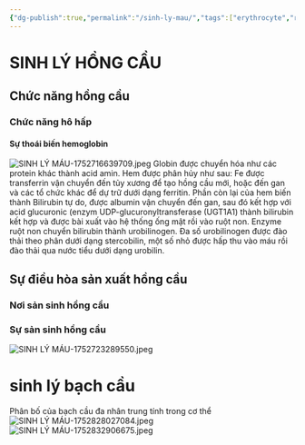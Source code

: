 ```yaml
---
{"dg-publish":true,"permalink":"/sinh-ly-mau/","tags":["erythrocyte","redbloodcell"],"noteIcon":"","created":"2025-07-14T08:04:57.809+07:00","updated":"2025-07-18T17:01:48.079+07:00"}
---
```


# SINH LÝ HỒNG CẦU
## Chức năng hồng cầu
### Chức năng hô hấp
#### Sự thoái biến hemoglobin
![SINH LÝ MÁU-1752716639709.jpeg](/img/user/image/SINH%20L%C3%9D%20M%C3%81U-1752716639709.jpeg)
Globin được chuyển hóa như các protein khác thành acid amin. Hem được phân hủy như sau: Fe được transferrin vận chuyển đến tủy xương để tạo hồng cầu mới, hoặc đến gan và các tổ chức khác để dự trữ dưới dạng ferritin. Phần còn lại của hem biến thành Bilirubin tự do, được albumin vận chuyển đến gan, sau đó kết hợp với acid glucuronic (enzym UDP-glucuronyltransferase (UGT1A1) thành bilirubin kết hợp và được bài xuất vào hệ thống ống mật rồi vào ruột non. Enzyme ruột non chuyển bilirubin thành urobilinogen. Đa số urobilinogen được đào thải theo phân dưới dạng stercobilin, một số nhỏ được hấp thu vào máu rồi đào thải qua nước tiểu dưới dạng urobilin.
## Sự điều hòa sản xuất hồng cầu
### Nơi sản sinh hồng cầu
### Sự sản sinh hồng cầu
![SINH LÝ MÁU-1752723289550.jpeg](/img/user/image/SINH%20L%C3%9D%20M%C3%81U-1752723289550.jpeg)
# sinh lý bạch cầu
Phân bố của bạch cầu đa nhân trung tính trong cơ thể
![SINH LÝ MÁU-1752828027084.jpeg](/img/user/image/SINH%20L%C3%9D%20M%C3%81U-1752828027084.jpeg)
![SINH LÝ MÁU-1752832906675.jpeg](/img/user/image/SINH%20L%C3%9D%20M%C3%81U-1752832906675.jpeg)